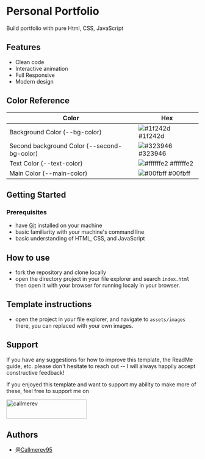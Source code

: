 # Personal Portfolio

Build portfolio with pure Html, CSS, JavaScript

## Features

- Clean code
- Interactive animation
- Full Responsive
- Modern design

## Color Reference

| Color                                       | Hex                                                                    |
| ------------------------------------------- | ---------------------------------------------------------------------- |
| Background Color (--bg-color)               | ![#1f242d](https://via.placeholder.com/10/1f242d?text=+) #1f242d       |
| Second background Color (--second-bg-color) | ![#323946](https://via.placeholder.com/10/323946?text=+) #323946       |
| Text Color (--text-color)                   | ![#ffffffe2](https://via.placeholder.com/10/ffffffe2?text=+) #ffffffe2 |
| Main Color (--main-color)                   | ![#00fbff](https://via.placeholder.com/10/00fbff?text=+) #00fbff       |

## Getting Started

### Prerequisites

- have [Git](https://git-scm.com/) installed on your machine
- basic familiarity with your machine's command line
- basic understanding of HTML, CSS, and JavaScript

## How to use

- fork the repository and clone locally
- open the directory project in your file explorer and search `index.html` then open it with your browser for running localy in your browser.

## Template instructions

- open the project in your file explorer, and navigate to `assets/images` there, you can replaced with your own images.

## Support

If you have any suggestions for how to improve this template, the ReadMe guide, etc.
please don't hesitate to reach out -- I will always happily accept constructive feedback!

If you enjoyed this template and want to support my ability to make more of these, feel free to
support me on

<p><a href="https://www.buymeacoffee.com/callmerev95"> <img align="left" src="https://cdn.buymeacoffee.com/buttons/v2/default-yellow.png" height="50" width="210" alt="callmerev" /></a><br><br><br>

## Authors

- [@Callmerev95](https://github.com/Callmerev95)
